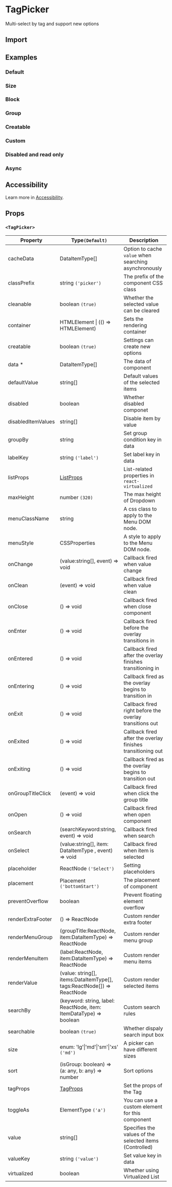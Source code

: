# TagPicker

Multi-select by tag and support new options

## Import

<!--{include:(components/tag-picker/fragments/import.md)}-->

## Examples

### Default

<!--{include:`basic.md`}-->

### Size

<!--{include:`size.md`}-->

### Block

<!--{include:`block.md`}-->

### Group

<!--{include:`group.md`}-->

### Creatable

<!--{include:`creatable.md`}-->

### Custom

<!--{include:`custom.md`}-->

### Disabled and read only

<!--{include:`disabled.md`}-->

### Async

<!--{include:`async.md`}-->

## Accessibility

Learn more in [Accessibility](/guide/accessibility).

## Props

<!--{include:(_common/types/data-item-type.md)}-->
<!--{include:(_common/types/placement.md)}-->

### `<TagPicker>`

| Property           | Type`(Default)`                                                        | Description                                                 |
| ------------------ | ---------------------------------------------------------------------- | ----------------------------------------------------------- |
| cacheData          | DataItemType[]                                                         | Option to cache `value` when searching asynchronously       |
| classPrefix        | string `('picker')`                                                    | The prefix of the component CSS class                       |
| cleanable          | boolean `(true)`                                                       | Whether the selected value can be cleared                   |
| container          | HTMLElement &#124; (() => HTMLElement)                                 | Sets the rendering container                                |
| creatable          | boolean `(true)`                                                       | Settings can create new options                             |
| data \*            | DataItemType[]                                                         | The data of component                                       |
| defaultValue       | string[]                                                               | Default values of the selected items                        |
| disabled           | boolean                                                                | Whether disabled componet                                   |
| disabledItemValues | string[]                                                               | Disable item by value                                       |
| groupBy            | string                                                                 | Set group condition key in data                             |
| labelKey           | string `('label')`                                                     | Set label key in data                                       |
| listProps          | [ListProps][listprops]                                                 | List-related properties in `react-virtualized`              |
| maxHeight          | number `(320)`                                                         | The max height of Dropdown                                  |
| menuClassName      | string                                                                 | A css class to apply to the Menu DOM node.                  |
| menuStyle          | CSSProperties                                                          | A style to apply to the Menu DOM node.                      |
| onChange           | (value:string[], event) => void                                        | Callback fired when value change                            |
| onClean            | (event) => void                                                        | Callback fired when value clean                             |
| onClose            | () => void                                                             | Callback fired when close component                         |
| onEnter            | () => void                                                             | Callback fired before the overlay transitions in            |
| onEntered          | () => void                                                             | Callback fired after the overlay finishes transitioning in  |
| onEntering         | () => void                                                             | Callback fired as the overlay begins to transition in       |
| onExit             | () => void                                                             | Callback fired right before the overlay transitions out     |
| onExited           | () => void                                                             | Callback fired after the overlay finishes transitioning out |
| onExiting          | () => void                                                             | Callback fired as the overlay begins to transition out      |
| onGroupTitleClick  | (event) => void                                                        | Callback fired when click the group title                   |
| onOpen             | () => void                                                             | Callback fired when open component                          |
| onSearch           | (searchKeyword:string, event) => void                                  | Callback fired when search                                  |
| onSelect           | (value:string[], item: DataItemType , event) => void                   | Callback fired when item is selected                        |
| placeholder        | ReactNode `('Select')`                                                 | Setting placeholders                                        |
| placement          | Placement `('bottomStart')`                                            | The placement of component                                  |
| preventOverflow    | boolean                                                                | Prevent floating element overflow                           |
| renderExtraFooter  | () => ReactNode                                                        | Custom render extra footer                                  |
| renderMenuGroup    | (groupTitle:ReactNode, item:DataItemType) => ReactNode                 | Custom render menu group                                    |
| renderMenuItem     | (label:ReactNode, item:DataItemType) => ReactNode                      | Custom render menu items                                    |
| renderValue        | (value: string[], items:DataItemType[], tags:ReactNode[]) => ReactNode | Custom render selected items                                |
| searchBy           | (keyword: string, label: ReactNode, item: ItemDataType) => boolean     | Custom search rules                                         |
| searchable         | boolean `(true)`                                                       | Whether dispaly search input box                            |
| size               | enum: 'lg'&#124;'md'&#124;'sm'&#124;'xs' `('md')`                      | A picker can have different sizes                           |
| sort               | (isGroup: boolean) => (a: any, b: any) => number                       | Sort options                                                |
| tagProps           | [TagProps][tagprops]                                                   | Set the props of the Tag                                    |
| toggleAs           | ElementType `('a')`                                                    | You can use a custom element for this component             |
| value              | string[]                                                               | Specifies the values of the selected items (Controlled)     |
| valueKey           | string `('value')`                                                     | Set value key in data                                       |
| virtualized        | boolean                                                                | Whether using Virtualized List                              |

[listprops]: https://github.com/bvaughn/react-virtualized/blob/master/docs/List.md#prop-types
[tagprops]: https://rsuitejs.com/en/components/tag#Props
